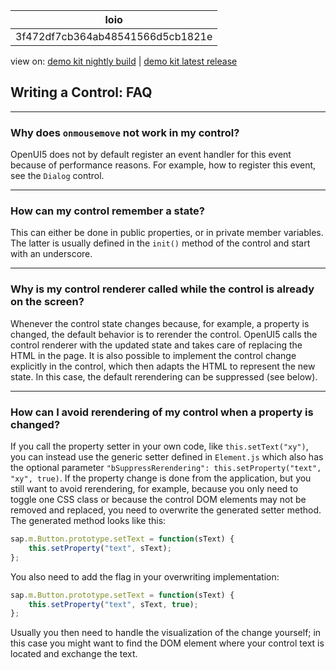 <!-- loio3f472df7cb364ab48541566d5cb1821e -->

| loio |
| -----|
| 3f472df7cb364ab48541566d5cb1821e |

<div id="loio">

view on: [demo kit nightly build](https://openui5nightly.hana.ondemand.com/#/topic/3f472df7cb364ab48541566d5cb1821e) | [demo kit latest release](https://openui5.hana.ondemand.com/#/topic/3f472df7cb364ab48541566d5cb1821e)</div>

## Writing a Control: FAQ

***

### Why does `onmousemove` not work in my control?

OpenUI5 does not by default register an event handler for this event because of performance reasons. For example, how to register this event, see the `Dialog` control.

***

### How can my control remember a state?

This can either be done in public properties, or in private member variables. The latter is usually defined in the `init()` method of the control and start with an underscore.

***

### Why is my control renderer called while the control is already on the screen?

Whenever the control state changes because, for example, a property is changed, the default behavior is to rerender the control. OpenUI5 calls the control renderer with the updated state and takes care of replacing the HTML in the page. It is also possible to implement the control change explicitly in the control, which then adapts the HTML to represent the new state. In this case, the default rerendering can be suppressed \(see below\).

***

### How can I avoid rerendering of my control when a property is changed?

If you call the property setter in your own code, like `this.setText("xy")`, you can instead use the generic setter defined in `Element.js` which also has the optional parameter `"bSuppressRerendering": this.setProperty("text", "xy", true)`. If the property change is done from the application, but you still want to avoid rerendering, for example, because you only need to toggle one CSS class or because the control DOM elements may not be removed and replaced, you need to overwrite the generated setter method. The generated method looks like this:

``` js
sap.m.Button.prototype.setText = function(sText) {
	this.setProperty("text", sText);
};
```

You also need to add the flag in your overwriting implementation:

``` js
sap.m.Button.prototype.setText = function(sText) {
	this.setProperty("text", sText, true);
};

```

Usually you then need to handle the visualization of the change yourself; in this case you might want to find the DOM element where your control text is located and exchange the text.

